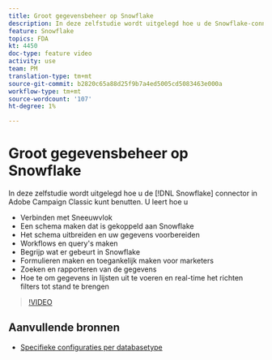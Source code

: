 ```yaml
---
title: Groot gegevensbeheer op Snowflake
description: In deze zelfstudie wordt uitgelegd hoe u de Snowflake-connector in Adobe Campaign Classic kunt gebruiken
feature: Snowflake
topics: FDA
kt: 4450
doc-type: feature video
activity: use
team: PM
translation-type: tm+mt
source-git-commit: b2820c65a88d25f9b7a4ed5005cd5083463e000a
workflow-type: tm+mt
source-wordcount: '107'
ht-degree: 1%

---
```



# Groot gegevensbeheer op Snowflake

In deze zelfstudie wordt uitgelegd hoe u de [!DNL Snowflake] connector in Adobe Campaign Classic kunt benutten.
U leert hoe u

* Verbinden met Sneeuwvlok
* Een schema maken dat is gekoppeld aan Snowflake
* Het schema uitbreiden en uw gegevens voorbereiden
* Workflows en query&#39;s maken
* Begrijp wat er gebeurt in Snowflake
* Formulieren maken en toegankelijk maken voor marketers
* Zoeken en rapporteren van de gegevens
* Hoe te om gegevens in lijsten uit te voeren en real-time het richten filters tot stand te brengen

>[!VIDEO](https://video.tv.adobe.com/v/31588?quality=12&learn=on)

## Aanvullende bronnen

* [Specifieke configuraties per databasetype](https://docs.adobe.com/content/help/en/campaign-classic/using/getting-started/accessing-external-database/specific-configuration-database.html)
